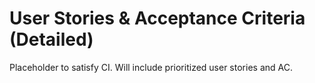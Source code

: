 # User Stories & Acceptance Criteria (Detailed)

Placeholder to satisfy CI. Will include prioritized user stories and AC.